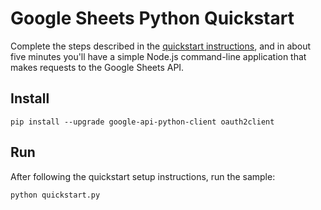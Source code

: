 # Google Sheets Python Quickstart

Complete the steps described in the [quickstart instructions](
https://developers.google.com/sheets/api/quickstart/python), and in about five
minutes you'll have a simple Node.js command-line application that makes
requests to the Google Sheets API.

## Install

```
pip install --upgrade google-api-python-client oauth2client
```


## Run

After following the quickstart setup instructions, run the sample:

```
python quickstart.py
```
